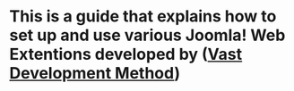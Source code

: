 # This is a guide that explains how to set up and use various Joomla! Web Extentions developed by <space> ([Vast Development Method](https://vdm.io))
